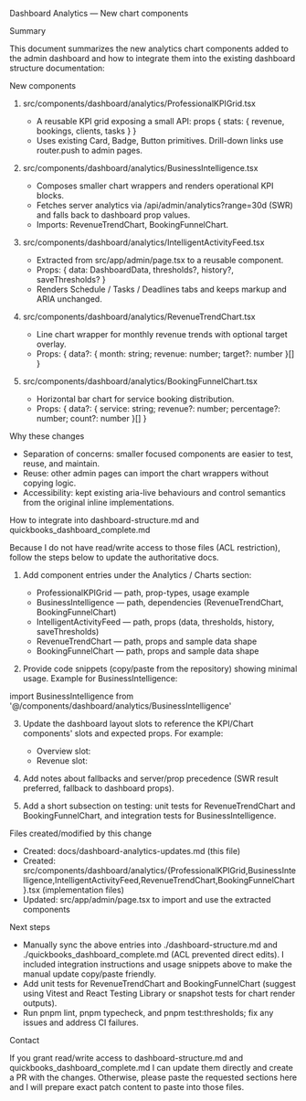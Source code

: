 Dashboard Analytics — New chart components

Summary

This document summarizes the new analytics chart components added to the admin dashboard and how to integrate them into the existing dashboard structure documentation:

New components

1. src/components/dashboard/analytics/ProfessionalKPIGrid.tsx
   - A reusable KPI grid exposing a small API: props { stats: { revenue, bookings, clients, tasks } }
   - Uses existing Card, Badge, Button primitives. Drill-down links use router.push to admin pages.

2. src/components/dashboard/analytics/BusinessIntelligence.tsx
   - Composes smaller chart wrappers and renders operational KPI blocks.
   - Fetches server analytics via /api/admin/analytics?range=30d (SWR) and falls back to dashboard prop values.
   - Imports: RevenueTrendChart, BookingFunnelChart.

3. src/components/dashboard/analytics/IntelligentActivityFeed.tsx
   - Extracted from src/app/admin/page.tsx to a reusable component.
   - Props: { data: DashboardData, thresholds?, history?, saveThresholds? }
   - Renders Schedule / Tasks / Deadlines tabs and keeps markup and ARIA unchanged.

4. src/components/dashboard/analytics/RevenueTrendChart.tsx
   - Line chart wrapper for monthly revenue trends with optional target overlay.
   - Props: { data?: { month: string; revenue: number; target?: number }[] }

5. src/components/dashboard/analytics/BookingFunnelChart.tsx
   - Horizontal bar chart for service booking distribution.
   - Props: { data?: { service: string; revenue?: number; percentage?: number; count?: number }[] }

Why these changes

- Separation of concerns: smaller focused components are easier to test, reuse, and maintain.
- Reuse: other admin pages can import the chart wrappers without copying logic.
- Accessibility: kept existing aria-live behaviours and control semantics from the original inline implementations.

How to integrate into dashboard-structure.md and quickbooks_dashboard_complete.md

Because I do not have read/write access to those files (ACL restriction), follow the steps below to update the authoritative docs.

1) Add component entries under the Analytics / Charts section:
   - ProfessionalKPIGrid — path, prop-types, usage example
   - BusinessIntelligence — path, dependencies (RevenueTrendChart, BookingFunnelChart)
   - IntelligentActivityFeed — path, props (data, thresholds, history, saveThresholds)
   - RevenueTrendChart — path, props and sample data shape
   - BookingFunnelChart — path, props and sample data shape

2) Provide code snippets (copy/paste from the repository) showing minimal usage. Example for BusinessIntelligence:

import BusinessIntelligence from '@/components/dashboard/analytics/BusinessIntelligence'

<BusinessIntelligence dashboard={dashboardData} />

3) Update the dashboard layout slots to reference the KPI/Chart components' slots and expected props. For example:
   - Overview slot: <AdminKPIGrid stats={dashboard.stats} />
   - Revenue slot: <BusinessIntelligence dashboard={dashboardData} />

4) Add notes about fallbacks and server/prop precedence (SWR result preferred, fallback to dashboard props).

5) Add a short subsection on testing: unit tests for RevenueTrendChart and BookingFunnelChart, and integration tests for BusinessIntelligence.

Files created/modified by this change

- Created: docs/dashboard-analytics-updates.md (this file)
- Created: src/components/dashboard/analytics/{ProfessionalKPIGrid,BusinessIntelligence,IntelligentActivityFeed,RevenueTrendChart,BookingFunnelChart}.tsx (implementation files)
- Updated: src/app/admin/page.tsx to import and use the extracted components

Next steps

- Manually sync the above entries into ./dashboard-structure.md and ./quickbooks_dashboard_complete.md (ACL prevented direct edits). I included integration instructions and usage snippets above to make the manual update copy/paste friendly.
- Add unit tests for RevenueTrendChart and BookingFunnelChart (suggest using Vitest and React Testing Library or snapshot tests for chart render outputs).
- Run pnpm lint, pnpm typecheck, and pnpm test:thresholds; fix any issues and address CI failures.

Contact

If you grant read/write access to dashboard-structure.md and quickbooks_dashboard_complete.md I can update them directly and create a PR with the changes. Otherwise, please paste the requested sections here and I will prepare exact patch content to paste into those files.
